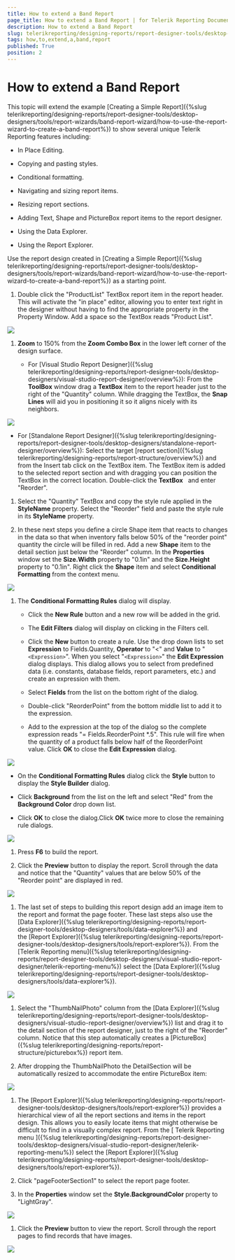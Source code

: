```yaml
---
title: How to extend a Band Report
page_title: How to extend a Band Report | for Telerik Reporting Documentation
description: How to extend a Band Report
slug: telerikreporting/designing-reports/report-designer-tools/desktop-designers/tools/report-wizards/band-report-wizard/how-to-extend-a-band-report
tags: how,to,extend,a,band,report
published: True
position: 2
---
```


# How to extend a Band Report



This topic will extend the example [Creating a Simple Report]({%slug telerikreporting/designing-reports/report-designer-tools/desktop-designers/tools/report-wizards/band-report-wizard/how-to-use-the-report-wizard-to-create-a-band-report%}) to show several unique Telerik Reporting features including:       

* In Place Editing.

* Copying and pasting styles.

* Conditional formatting.

* Navigating and sizing report items.

* Resizing report sections.

* Adding Text, Shape and PictureBox report items to the report designer.

* Using the Data Explorer.

* Using the Report Explorer.

Use the report design created in [Creating a Simple Report]({%slug telerikreporting/designing-reports/report-designer-tools/desktop-designers/tools/report-wizards/band-report-wizard/how-to-use-the-report-wizard-to-create-a-band-report%}) as a starting point.       

1. Double click the "ProductList" TextBox report item in the report header. This will activate             the "in place" editor, allowing you to enter text right in the designer without having to find the             appropriate property in the Property Window. Add a space so the TextBox reads "Product List".             

  ![](images/QuickStart021.png)

1. __Zoom__ to 150% from the __Zoom Combo Box__           in the lower left corner of the design surface.           

   + For [Visual Studio Report Designer]({%slug telerikreporting/designing-reports/report-designer-tools/desktop-designers/visual-studio-report-designer/overview%}):               From the __ToolBox__ window drag a __TextBox__ item to the report                 header just to the right of the "Quantity" column. While dragging the TextBox, the                 __Snap Lines__ will aid you in positioning it so it aligns                 nicely with its neighbors.                 

  ![](images/QuickStart023.png)

   + For [Standalone Report Designer]({%slug telerikreporting/designing-reports/report-designer-tools/desktop-designers/standalone-report-designer/overview%}):               Select the target [report section]({%slug telerikreporting/designing-reports/report-structure/overview%}) and from the Insert tab click on the TextBox item.                 The TextBox item is added to the selected report section and with dragging you can position the TextBox in the correct location.               Double-click the __TextBox__               and enter "Reorder".           

1. Select the "Quantity" TextBox and copy the style rule applied in the __StyleName__ property. Select the "Reorder" field and paste the style rule in its __StyleName__ property.           

1. In these next steps you define a circle Shape item that reacts to changes in the data             so that when inventory falls below 50% of the "reorder point" quantity the circle will be             filled in red.           Add a new __Shape__ item to the detail section just below the "Reorder"             column. In the __Properties__ window set the __Size.Width__           property to "0.1in" and the __Size.Height__ property to "0.1in". Right click the             __Shape__ item and select __Conditional Formatting__           from the context menu.             

  ![](images/QuickStart025.png)

1. The __Conditional Formatting Rules__ dialog will display.           

   + Click the __New Rule__ button and a new row will be added in the grid.               

   + The __Edit Filters__ dialog will display on clicking in the Filters cell.                

   + Click the __New__ button to create a rule. Use the drop down lists to set                  __Expression__ to Fields.Quantity, __Operator__                to "<" and __Value__ to "```<Expression>```". When you select                  "```<Expression>```" the __Edit Expression__ dialog displays.                  This dialog allows you to select from predefined data (i.e. constants, database fields, report parameters, etc.)                  and create an expression with them.               

   + Select __Fields__ from the list on the bottom right of the dialog.               

   + Double-click "ReorderPoint" from the bottom middle list to add it to the expression.               

   + Add to the expression at the top of the dialog so the complete expression reads "= Fields.ReorderPoint *.5". This rule will fire when the quantity of a product falls below half of the ReorderPoint value. Click __OK__ to close the __Edit Expression__ dialog.                 

  ![](images/QuickStart026.png)

   + On the __Conditional Formatting Rules__ dialog click the __Style__ button to display the __Style Builder__ dialog.               

   + Click __Background__ from the list on the left and select "Red" from the __Background Color__ drop down list.               

   + Click __OK__ to close the dialog.Click __OK__ twice more to close the remaining rule dialogs.                 

  ![](images/QuickStart027.png)

1. Press __F6__ to build the report.           

1. Click the __Preview__ button to display the report.             Scroll through the data and notice that the "Quantity" values that are below 50% of the             "Reorder point" are displayed in red.             

  ![](images/QuickStart028.png)

1. The last set of steps to building this report design add an image item to the             report and format the page footer. These last steps also use the             [Data Explorer]({%slug telerikreporting/designing-reports/report-designer-tools/desktop-designers/tools/data-explorer%})             and the [Report Explorer]({%slug telerikreporting/designing-reports/report-designer-tools/desktop-designers/tools/report-explorer%}).           From the [Telerik Reporting menu]({%slug telerikreporting/designing-reports/report-designer-tools/desktop-designers/visual-studio-report-designer/telerik-reporting-menu%})             select the [Data Explorer]({%slug telerikreporting/designing-reports/report-designer-tools/desktop-designers/tools/data-explorer%}).             

  ![](images/QuickStart029.png)

1. Select the "ThumbNailPhoto" column from the             [Data Explorer]({%slug telerikreporting/designing-reports/report-designer-tools/desktop-designers/visual-studio-report-designer/overview%})             list and drag it to the detail section of the report designer, just to the right of the "Reorder" column.             Notice that this step automatically creates a             [PictureBox]({%slug telerikreporting/designing-reports/report-structure/picturebox%}) report item.           

1. After dropping the ThumbNailPhoto the DetailSection will be automatically resized to             accommodate the entire PictureBox item:             

  ![](images/QuickStart030.png)

1. The [Report Explorer]({%slug telerikreporting/designing-reports/report-designer-tools/desktop-designers/tools/report-explorer%})             provides a hierarchical view of all the report sections and items in the report design. This allows             you to easily locate items that might otherwise be difficult to find in a visually complex report.           From the [            Telerik               Reporting menu          ]({%slug telerikreporting/designing-reports/report-designer-tools/desktop-designers/visual-studio-report-designer/telerik-reporting-menu%}) select the [Report Explorer]({%slug telerikreporting/designing-reports/report-designer-tools/desktop-designers/tools/report-explorer%}).           

1. Click "pageFooterSection1" to select the report page footer.           

1. In the __Properties__ window set the __Style.BackgroundColor__           property to "LightGray".             

  ![](images/QuickStart031.png)

1. Click the __Preview__ button to view the report. Scroll through             the report pages to find records that have images.             

  ![](images/QuickStart033.png)

